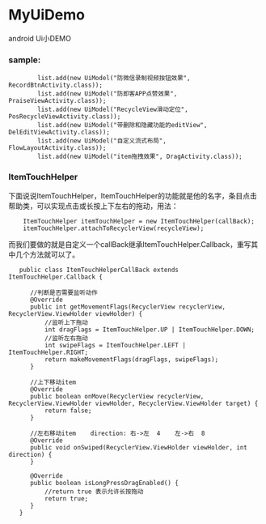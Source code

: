 # MyUiDemo 
  android Ui小DEMO
  
  
### sample:
    
            list.add(new UiModel("防微信录制视频按钮效果", RecordBtnActivity.class));
            list.add(new UiModel("防即客APP点赞效果", PraiseViewActivity.class));
            list.add(new UiModel("RecycleView滑动定位", PosRecycleViewActivity.class));
            list.add(new UiModel("带删除和隐藏功能的editView", DelEditViewActivity.class));
            list.add(new UiModel("自定义流式布局", FlowLayoutActivity.class));
            list.add(new UiModel("item拖拽效果", DragActivity.class));
        
        
        
### ItemTouchHelper
         
下面说说ItemTouchHelper，ItemTouchHelper的功能就是他的名字，条目点击帮助类，可以实现点击或长按上下左右的拖动，用法：
    
        ItemTouchHelper itemTouchHelper = new ItemTouchHelper(callBack);
        itemTouchHelper.attachToRecyclerView(recycleView);
        
而我们要做的就是自定义一个callBack继承ItemTouchHelper.Callback，重写其中几个方法就可以了。

       public class ItemTouchHelperCallBack extends ItemTouchHelper.Callback {
       
          //判断是否需要监听动作
          @Override
          public int getMovementFlags(RecyclerView recyclerView, RecyclerView.ViewHolder viewHolder) {
              //监听上下拖动
              int dragFlags = ItemTouchHelper.UP | ItemTouchHelper.DOWN;
              //监听左右拖动
              int swipeFlags = ItemTouchHelper.LEFT | ItemTouchHelper.RIGHT;
              return makeMovementFlags(dragFlags, swipeFlags);
          }

          //上下移动item
          @Override
          public boolean onMove(RecyclerView recyclerView, RecyclerView.ViewHolder viewHolder, RecyclerView.ViewHolder target) {
              return false;
          }

          //左右移动item    direction: 右->左  4    左->右  8
          @Override
          public void onSwiped(RecyclerView.ViewHolder viewHolder, int direction) {
          }

          @Override
          public boolean isLongPressDragEnabled() {
              //return true 表示允许长按拖动
              return true;
          }
       }